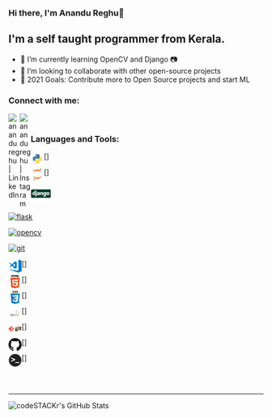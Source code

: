 ### Hi there, I'm Anandu Reghu👋


## I'm a self taught programmer from Kerala.

<!-- - 🔭 I just launched my first course: [Become A VS Code SuperHero!][course]! -->
- 🌱 I’m currently learning OpenCV and Django 📷
- 👯 I’m looking to collaborate with other open-source projects
- 🥅 2021 Goals: Contribute more to Open Source projects and start ML
<!-- - ⚡ Fun fact: I love to draw and play guitar / drums -->


### Connect with me:

<!-- [<img align="left" alt="anandureghu.com" width="22px" src="https://raw.githubusercontent.com/iconic/open-iconic/master/svg/globe.svg" />][website] -->
<!-- [<img align="left" alt="anandureghu | YouTube" width="22px" src="https://cdn.jsdelivr.net/npm/simple-icons@v3/icons/youtube.svg" />][youtube] -->
<!-- [<img align="left" alt="anandureghu | Twitter" width="22px" src="https://cdn.jsdelivr.net/npm/simple-icons@v3/icons/twitter.svg" />][twitter] -->
[<img align="left" alt="anandureghu | LinkedIn" width="22px" src="https://cdn.jsdelivr.net/npm/simple-icons@v3/icons/linkedin.svg" />][linkedin]
[<img align="left" alt="anandureghu | Instagram" width="22px" src="https://cdn.jsdelivr.net/npm/simple-icons@v3/icons/instagram.svg" />][instagram]

<br />

### Languages and Tools:

[<img align="left" alt="Visual Studio Code" width="26px" src="https://raw.githubusercontent.com/github/explore/80688e429a7d4ef2fca1e82350fe8e3517d3494d/topics/python/python.png" />]



[<img align="left" alt="Visual Studio Code" width="26px" src="https://raw.githubusercontent.com/github/explore/80688e429a7d4ef2fca1e82350fe8e3517d3494d/topics/jupyter-notebook/jupyter-notebook.png" />]

<a href="https://www.djangoproject.com/" target="_blank"> <img src="https://raw.githubusercontent.com/devicons/devicon/master/icons/django/django-original.svg" alt="django" width="40" height="40"/> </a>


 <a href="https://flask.palletsprojects.com/" target="_blank"> <img src="https://www.vectorlogo.zone/logos/pocoo_flask/pocoo_flask-icon.svg" alt="flask" width="40" height="40"/> </a>
 

  <a href="https://opencv.org/" target="_blank"> <img src="https://www.vectorlogo.zone/logos/opencv/opencv-icon.svg" alt="opencv" width="40" height="40"/> </a> 

 
  <a href="https://git-scm.com/" target="_blank"> <img src="https://www.vectorlogo.zone/logos/git-scm/git-scm-icon.svg" alt="git" width="40" height="40"/> </a>

[<img align="left" alt="Visual Studio Code" width="26px" src="https://raw.githubusercontent.com/github/explore/80688e429a7d4ef2fca1e82350fe8e3517d3494d/topics/visual-studio-code/visual-studio-code.png" />]

[<img align="left" alt="HTML5" width="26px" src="https://raw.githubusercontent.com/github/explore/80688e429a7d4ef2fca1e82350fe8e3517d3494d/topics/html/html.png" />]

[<img align="left" alt="CSS3" width="26px" src="https://raw.githubusercontent.com/github/explore/80688e429a7d4ef2fca1e82350fe8e3517d3494d/topics/css/css.png" />]


[<img align="left" alt="MySQL" width="26px" src="https://raw.githubusercontent.com/github/explore/80688e429a7d4ef2fca1e82350fe8e3517d3494d/topics/mysql/mysql.png" />]


[<img align="left" alt="Git" width="26px" src="https://raw.githubusercontent.com/github/explore/80688e429a7d4ef2fca1e82350fe8e3517d3494d/topics/git/git.png" />]

[<img align="left" alt="GitHub" width="26px" src="https://raw.githubusercontent.com/github/explore/78df643247d429f6cc873026c0622819ad797942/topics/github/github.png" />]

[<img align="left" alt="Terminal" width="26px" src="https://raw.githubusercontent.com/github/explore/80688e429a7d4ef2fca1e82350fe8e3517d3494d/topics/terminal/terminal.png" />]




<br />
<br />

---

<img align="left" alt="codeSTACKr's GitHub Stats" src="https://github-readme-stats.anandu-reghu.vercel.app/api?username=anandureghu&show_icons=true&hide_border=true" />


<!-- --- -->

<!-- ### 📺 Latest YouTube Videos -->

<!-- YOUTUBE:START -->

<!-- YOUTUBE:END -->


<!-- --- -->

<!-- ### 📕 Latest Blog Posts -->

<!-- BLOG-POST-LIST:START -->

<!-- --- -->


<!-- <details>
  <summary>:zap: GitHub Stats</summary>

  <img align="left" alt="codeSTACKr's GitHub Stats" src="https://github-readme-stats.codestackr.vercel.app/api?username=codeSTACKr&show_icons=true&hide_border=true" />

</details> -->

<!-- [website]: https://anandureghu.com
[course]: http://anandureghu.com
[twitter]: https://twitter.com/anandureghu
[youtube]: https://youtube.com/anandureghu -->
[instagram]: https://instagram.com/k_r_1_4
[linkedin]: https://www.linkedin.com/in/anandureghu

